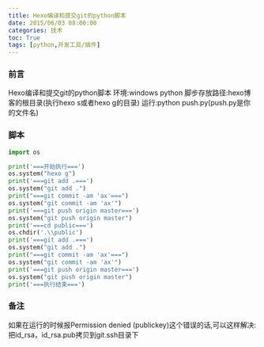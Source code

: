 ```yaml
---
title: Hexo编译和提交git的python脚本
date: 2015/06/03 08:00:00
categories: 技术
toc: True
tags: [python,开发工具/插件]
---
```

### 前言
Hexo编译和提交git的python脚本
环境:windows python
脚步存放路径:hexo博客的根目录(执行hexo s或者hexo g的目录)
运行:python push.py(push.py是你的文件名)

### 脚本
```python
import os

print('===开始执行===')
os.system("hexo g")
print('===git add .===')
os.system("git add .")
print("===git commit -am 'ax'===")
os.system("git commit -am 'ax'")
print('===git push origin master===')
os.system("git push origin master")
print('===cd public===')
os.chdir('.\\public')
print('===git add .===')
os.system("git add .")
print("===git commit -am 'ax'===")
os.system("git commit -am 'ax'")
print('===git push origin master===')
os.system("git push origin master")
print('===执行结束===')

```

### 备注
如果在运行的时候报Permission denied (publickey)这个错误的话,可以这样解决:
把id_rsa，id_rsa.pub拷贝到git\.ssh目录下